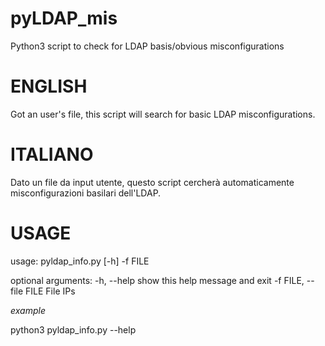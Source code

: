 # pyLDAP_mis
Python3 script to check for LDAP basis/obvious misconfigurations

# ENGLISH
Got an user's file, this script will search for basic LDAP misconfigurations.

# ITALIANO
Dato un file da input utente, questo script cercherà automaticamente misconfigurazioni basilari dell'LDAP.

# USAGE

usage: pyldap_info.py [-h] -f FILE

optional arguments:
  -h, --help            show this help message and exit
  -f FILE, --file FILE  File IPs

*example*

python3 pyldap_info.py --help
